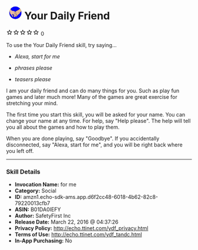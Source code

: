 # &nbsp;<img src="skill_icon" alt="Your Daily Friend icon" width="36"> Your Daily Friend
![0 stars](../../images/ic_star_border_black_18dp_1x.png)![0 stars](../../images/ic_star_border_black_18dp_1x.png)![0 stars](../../images/ic_star_border_black_18dp_1x.png)![0 stars](../../images/ic_star_border_black_18dp_1x.png)![0 stars](../../images/ic_star_border_black_18dp_1x.png) 0

To use the Your Daily Friend skill, try saying...

* *Alexa, start for me*

* *phrases please*

* *teasers please*

I am your daily friend and can do many things for you.  Such as play fun games and later much more!  Many of the games are great exercise for stretching your mind.

The first time you start this skill, you will be asked for your name.  You can change your name at any time.   For help, say "Help please".   The help will tell you all about the games and how to play them.  

When you are done playing, say "Goodbye".  If you accidentally disconnected, say "Alexa, start for me", and you will be right back where you left off.

***

### Skill Details

* **Invocation Name:** for me
* **Category:** Social
* **ID:** amzn1.echo-sdk-ams.app.d6f2cc48-6018-4b62-82c8-79220013cfb7
* **ASIN:** B01DA0IEFY
* **Author:** SafetyFirst Inc
* **Release Date:** March 22, 2016 @ 04:37:26
* **Privacy Policy:** http://echo.ttinet.com/ydf_privacy.html
* **Terms of Use:** http://echo.ttinet.com/ydf_tandc.html
* **In-App Purchasing:** No
